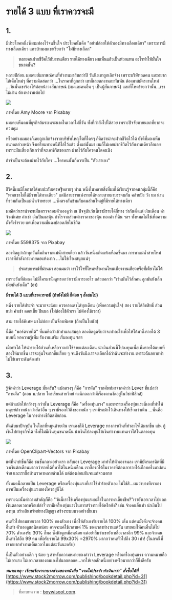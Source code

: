 
# รายได้ 3 แบบ ที่เราควรจะมี

## 1.

มีประโยคหนึ่งซึ่งผมท่องไว้จนขึ้นใจ ประโยคนั้นคือ "อย่าปล่อยให้ตัวเองมีทางเลือกเดียว" เพราะการมีทางเลือกเดียว แถวบ้านผมเขาเรียกว่า "ไม่มีทางเลือก"

> **หลายคนฝากชีวิตไว้กับงานเดียว รายได้ทางเดียว ผมเห็นแล้วเป็นห่วงแทน อะไรทำให้มั่นใจขนาดนั้น?**

หลายปีก่อน ผมเคยสัมภาษณ์คนที่ทำงานมาสิบกว่าปี วันนึงเขาถูกเลิกจ้าง เพราะบริษัทลดคน และอยากได้เด็กใหม่ๆ ที่ความคิดสดกว่า ...ในราคาที่ถูกกว่า เขาก็เลยตกงานกะทันหัน ต้องมาสมัครงานใหม่ ...วันนั้นเขาร้องไห้ต่อหน้าวงสัมภาษณ์ (ผมและคนอื่น ๆ เป็นผู้สัมภาษณ์) และที่โหดร้ายกว่านั้น...เขาไม่ผ่าน ต้องหางานต่อไป

![](https://static.wixstatic.com/media/f20342_59de7852d83948d1af4d16993e1791d0~mv2.jpg/v1/fill/w_740,h_430,al_c,q_90,usm_0.66_1.00_0.01/f20342_59de7852d83948d1af4d16993e1791d0~mv2.webp)

ภาพโดย Amy Moore จาก Pixabay

ผมเคยเห็นคนที่ธุรกิจล้มระเนระนาดในเวลาไม่กี่วัน ทั้งที่กำลังไปได้สวย เพราะปัจจัยภายนอกที่ยากจะควบคุม

หรืออย่างผมเองก็เคยถูกเลิกจ้างจากบริษัทใหญ่โตที่ใครๆ ก็คิดว่าน่าจะฝากชีวิตไว้ได้ ยังดีที่มองเห็นอนาคตล่วงหน้า จึงเตรียมทางหนีทีไล่ไว้แล้ว ตั้งแต่นั้นมา ผมก็ไม่เคยฝากชีวิตไว้กับงานเดียวอีกเลย เพราะมันเสี่ยงเกินกว่าที่จะเอาชีวิตของเรา ฝากไว้กับใครคนใดคนนึง

ถ้าจำเป็นจะต้องฝากไว้กับใคร ...ใครคนนั้นก็ควรเป็น "ตัวเราเอง"

## 2.

ชีวิตนี้ผมมีโอกาสได้พบปะกับเศรษฐีหลายๆ ท่าน หนึ่งในหลายสิ่งที่ผมได้เรียนรู้จากคนกลุ่มนี้ก็คือ "พวกเขาไม่ได้มีรายได้ทางเดียว" แต่มีสายธารแห่งรายได้หลายสายมาบรรจบกัน คล้ายปิง วัง ยม น่าน ที่รวมกันเป็นแม่น้ำเจ้าพระยา ...ซึ่งตรงกันข้ามกับคนส่วนใหญ่ที่มีรายได้ทางเดียว

ผมคิดว่าเราน่าจะหมั่นตรวจสอบตัวเองดูว่า ณ ปัจจุบันวันนี้เรามีรายได้กี่ทาง ว่ากันตั้งแต่ เงินเดือน ค่าจ้างพิเศษ ค่าเช่า เงินปันผลหุ้น กำไรจากส่วนต่างราคาของหุ้น ทองคำ ที่ดิน ฯลฯ ทั้งหมดไม่ใช่เพื่อความมั่งคั่งร่ำรวย แต่เพื่อความมั่นคงปลอดภัยในชีวิต

![](https://static.wixstatic.com/media/f20342_11c0d8e1bc134aa1a9c6b0f88bec3138~mv2_d_1920_1280_s_2.jpg/v1/fill/w_740,h_493,al_c,q_90,usm_0.66_1.00_0.01/f20342_11c0d8e1bc134aa1a9c6b0f88bec3138~mv2_d_1920_1280_s_2.webp)

ภาพโดย 5598375 จาก Pixabay

ลองคิดดูว่าถ้าทุกวันดื่มกินจากแม่น้ำสายเดียว แล้ววันหนึ่งเกิดแห้งเหือดขึ้นมา การหาแม่น้ำสายใหม่เวลาที่กำลังกระหายคอแห้งผาก ...ไม่ใช่เรื่องสนุกแน่ๆ

> **ประสบการณ์ที่ผ่านมา สอนผมว่า เราไว้ใจที่ไหนหรืองานไหนเพียงงานเดียวหรือที่เดียวไม่ได้**

เพราะวันที่ล้มลง ไม่มีใครมานั่งดูหรอกว่าเรามีภาระอะไร แล้วบอกว่า "เว้นมันไว้สักคน ลูกมันยังเล็ก เมียมันยังเด็ก" (ฮา)

**มีรายได้ 3 แบบที่เราควรจะมี (ถ้ายังไม่มี ก็ค่อย ๆ สั่งสมไป)**

หนึ่ง รายได้ประจำ จะมากจะน้อย ควรคาดเดาได้ทุกเดือน (เพื่อความอุ่นใจ) สอง รายได้ลิขสิทธิ์ ส่วนแบ่ง ค่าเช่า ดอกเบี้ย ปันผล (ไม่ต้องใช้ตัวเรา ไม่ต้องใช้เวลา)

สาม รายได้พิเศษ มาไม่บ่อย เป็นจ็อบพิเศษ (ถือเป็นโบนัส)

นี่คือ "พอร์ตรายได้" ที่ผมคิดว่าเข้าท่าและสมดุล ลองคิดดูครับว่าจะทำอะไรเพื่อให้ได้มาซึ่งรายได้ 3 แบบนี้ หาความรู้เพิ่ม รับงานเสริม เริ่มลงทุน ฯลฯ

เมื่อทำได้ ให้นำรายได้ส่วนที่เหลือจากค่าใช้จ่ายแต่ละเดือน นำเงินส่วนนี้ไปลงทุนเพื่อเพิ่มรายได้แบบที่สองให้มากขึ้น เราจะอุ่นใจมากขึ้นเรื่อย ๆ จนถึงวันนึงเราจะเลือกได้ว่าฉันจะทำงาน เพราะฉันอยากทำ ไม่ใช่เพราะฉันต้องทำ

## 3.

รู้จักคำว่า Leverage มั้ยครับ? แปลตรงๆ ก็คือ "การงัด" รากศัพท์มาจากคำว่า Lever ที่แปลว่า "คานงัด" (ตอน ม.ปลาย ใครเรียนสายวิทย์ คงนึกออกว่ามีเรื่องคานงัดอยู่ในวิชาฟิสิกส์)

แต่ถ้าแปลให้กว้างๆ กว่านั้น Leverage ก็คือ "เครื่องทุ่นแรง" และเพราะเครื่องทุ่นแรงนี่เองที่ทำให้มนุษย์ก้าวหน้ากว่าสัตว์อื่น ๆ เรามีรอกไว้ดึงของหนัก ๆ เรามีรถม้าไว้เดินทางให้เร็วกว่าเดิน ...นั่นคือ Leverage ในการดำรงชีวิตสมัยก่อน

ตัดฉับมาปัจจุบัน ในโลกที่หมุนด้วยเงิน เราเองก็มี Leverage ทางการเงินที่ทำอะไรได้มากขึ้น เช่น กู้เงินไปทำธุรกิจได้ ทั้งที่ไม่มีเงินทุนขนาดนั้น นำเงินไปลงทุนให้เงินทำงานแทนเราได้ในตลาดทุน

![](https://static.wixstatic.com/media/f20342_ef92c415e8744edabaf023c53ff3fe07~mv2_d_2376_1552_s_2.png/v1/fill/w_740,h_483,al_c,q_90,usm_0.66_1.00_0.01/f20342_ef92c415e8744edabaf023c53ff3fe07~mv2_d_2376_1552_s_2.webp)

ภาพโดย OpenClipart-Vectors จาก Pixabay

แต่ที่น่าขำขื่นก็คือ ชนชั้นกลางอย่างเรา กลับเอา Leverage มาทำให้ตัวเองจนลง เรามีบัตรเครดิตที่มีวงเงินต่อเดือนมากกว่ารายได้ที่หาได้ในหนึ่งเดือน เราซื้อรถได้ในราคาที่ต้องเอารายได้เกือบครึ่งมาผ่อนจ่าย และเราซื้อบ้านราคาหลายล้านได้ แต่ต้องผ่อนกันจนแก่จวนตาย

ทั้งหมดนี้กลายเป็น Leverage หรือเครื่องทุ่นแรงที่เราใช้ทำร้ายตัวเอง ไม่ใช่สิ...ผมว่าบางทีเราเองอาจเป็นเครื่องทุ่นแรงของใครอยู่ก็ได้

เพราะฉะนั้นคำถามสำคัญก็คือ "วันนี้เราใช้เครื่องทุ่นแรงอะไรในการหาเลี้ยงชีพ?”เรายังเอาเวลาไปแลกเงินตลอดเวลาหรือเปล่า? เรามีเครื่องทุ่นแรงในการสร้างรายได้หรือยัง? เช่น จ้างคนอื่นทำ นำเงินไปลงทุน สร้างสินทรัพย์ทางปัญญา สร้างระบบบางอย่างขึ้นมา

คนทั่วไปยอมขายเวลา 100% ของตัวเอง เพื่อให้ตัวเองรับรายได้ 100% เต็ม แต่คนมั่งคั่งจะจ้างคนอื่นทำ ตัวเองดูแลนิดหน่อย อาจจะแค่ใช้เวลาแค่ 1% ของเวลาทำงานแต่วัน เขายอมให้คนอื่นได้ไป 70% ตัวเองรับ 30% ก็พอ ซึ่งฟังดูเหมือนน้อย แต่อย่าลืมว่าเขายังเหลือเวลาอีก 99% และจ้างคนอื่นทำได้อีก 99 คน เพื่อรับรายได้ 99x30% =2970% มากกว่าคนทั่วไปถึง 30 เท่า! (ในกรณีที่เขาอยากทำงานเต็มเวลาในแต่ละวันนะครับ)

นี่เป็นตัวอย่างเล็ก ๆ น้อย ๆ สำหรับความหมายของคำว่า Leverage หรือเครื่องทุ่นแรง ความหมายคือ ไม่เอาแรง ไม่เอาเวลาของตนเองไปแลกตลอด...หาให้เจอสักหนึ่งอย่างหรือมากกว่าก็ยิ่งดีครับ

**_หมายเหตุ : เรียบเรียงจากบางส่วนของหนังสือ "งานไม่ประจำ ทำเงินกว่า" สั่งซื้อได้ที่_** [https://www.stock2morrow.com/publishing/bookdetail.php?id=31](https://www.stock2morrow.com/publishing/bookdetail.php?id=31)

> ที่มาบทความ : [boywisoot.com](https://www.boywisoot.com/articles/stream-of-income).
<!--stackedit_data:
eyJoaXN0b3J5IjpbLTUyNjgzODkwNV19
-->
